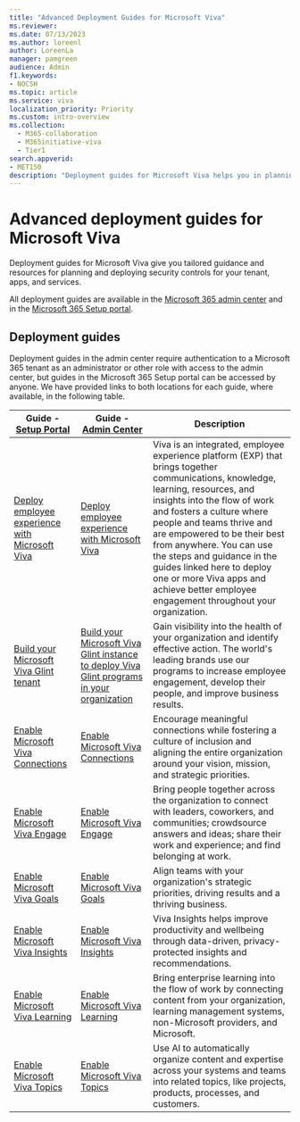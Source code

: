```yaml
---
title: "Advanced Deployment Guides for Microsoft Viva"
ms.reviewer:
ms.date: 07/13/2023
ms.author: loreenl
author: LoreenLa
manager: pamgreen
audience: Admin
f1.keywords:
- NOCSH
ms.topic: article
ms.service: viva
localization_priority: Priority
ms.custom: intro-overview
ms.collection:
  - M365-collaboration
  - M365initiative-viva
  - Tier1
search.appverid:
- MET150
description: "Deployment guides for Microsoft Viva helps you in planning and deploying Microsoft Viva."
---
```

# Advanced deployment guides for Microsoft Viva

Deployment guides for Microsoft Viva give you tailored guidance and resources for planning and deploying security controls for your tenant, apps, and services.

All deployment guides are available in the [Microsoft 365 admin center](https://go.microsoft.com/fwlink/?linkid=2224787) and in the [Microsoft 365 Setup portal](https://go.microsoft.com/fwlink/?linkid=2241022).


## Deployment guides

Deployment guides in the admin center require authentication to a Microsoft 365 tenant as an administrator or other role with access to the admin center, but guides in the Microsoft 365 Setup portal can be accessed by anyone. We have provided links to both locations for each guide, where available, in the following table.


|**Guide - [Setup Portal](https://go.microsoft.com/fwlink/?linkid=2241022)**  | **Guide - [Admin Center](https://go.microsoft.com/fwlink/?linkid=2224787)** |	**Description**  |
|---------|---------|---------|
|[Deploy employee experience with Microsoft Viva](https://go.microsoft.com/fwlink/?linkid=2241022)    | [Deploy employee experience with Microsoft Viva](https://go.microsoft.com/fwlink/?linkid=2224787)       | Viva is an integrated, employee experience platform (EXP) that brings together communications, knowledge, learning, resources, and insights into the flow of work and fosters a culture where people and teams thrive and are empowered to be their best from anywhere. You can use the steps and guidance in the guides linked here to deploy one or more Viva apps and achieve better employee engagement throughout your organization.        |
|[Build your Microsoft Viva Glint tenant](https://go.microsoft.com/fwlink/?linkid=2230741)|[Build your Microsoft Viva Glint instance to deploy Viva Glint programs in your organization](https://go.microsoft.com/fwlink/?linkid=2238525)|Gain visibility into the health of your organization and identify effective action. The world's leading brands use our programs to increase employee engagement, develop their people, and improve business results.|
|[Enable Microsoft Viva Connections](https://go.microsoft.com/fwlink/?linkid=2222984)     |[Enable Microsoft Viva Connections](https://go.microsoft.com/fwlink/?linkid=2224697)         | Encourage meaningful connections while fostering a culture of inclusion and aligning the entire organization around your vision, mission, and strategic priorities.      |
|[Enable Microsoft Viva Engage](https://go.microsoft.com/fwlink/?linkid=2223067)   |  [Enable Microsoft Viva Engage](https://go.microsoft.com/fwlink/?linkid=2224797)       | Bring people together across the organization to connect with leaders, coworkers, and communities; crowdsource answers and ideas; share their work and experience; and find belonging at work.        |
|[Enable Microsoft Viva Goals](https://go.microsoft.com/fwlink/?linkid=2222980)    | [Enable Microsoft Viva Goals](https://go.microsoft.com/fwlink/?linkid=2224796)        | Align teams with your organization's strategic priorities, driving results and a thriving business.        |
|[Enable Microsoft Viva Insights](https://go.microsoft.com/fwlink/?linkid=2240668)    | [Enable Microsoft Viva Insights](https://go.microsoft.com/fwlink/?linkid=2224795)       | Viva Insights helps improve productivity and wellbeing through data-driven, privacy-protected insights and recommendations.        |
|[Enable Microsoft Viva Learning](https://go.microsoft.com/fwlink/?linkid=2223163)     |[Enable Microsoft Viva Learning](https://go.microsoft.com/fwlink/?linkid=2225000)         | Bring enterprise learning into the flow of work by connecting content from your organization, learning management systems, non-Microsoft providers, and Microsoft.     |
|[Enable Microsoft Viva Topics](https://go.microsoft.com/fwlink/?linkid=2222986)    |[Enable Microsoft Viva Topics](https://go.microsoft.com/fwlink/?linkid=2224826)         |  Use AI to automatically organize content and expertise across your systems and teams into related topics, like projects, products, processes, and customers.      |
